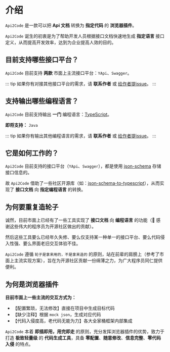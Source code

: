 # 介绍

`Api2Code` 是一款可以把 **Api 文档** 转换为 **指定代码** 的 **浏览器插件**。

`Api2Code` 诞生的初衷是为了帮助开发人员根据接口文档快速地生成 **指定语言** 接口定义，从而提高开发效率，达到为企业提高人效的目的。

## 目前支持哪些接口平台？

`Api2Code` 目前支持 **两款** 市面上主流接口平台：`YApi`、`Swagger`。

::: tip
如果你有对接其他接口平台的需求，请 **联系作者** 或 [给作者提issue](https://github.com/hannq/chrome-extension-api-to-code/issues/new)。
:::

## 支持输出哪些编程语言？

`Api2Code` 目前支持输出 **一门** 编程语言：[TypeScript](https://www.typescriptlang.org/)。

**即将支持：** `Java`

::: tip
如果你有输出其他编程语言的需求，请 **联系作者** 或 [给作者提issue](https://github.com/hannq/chrome-extension-api-to-code/issues/new)。
:::

## 它是如何工作的？

`Api2Code` 目前支持的接口平台（`YApi`、`Swagger`），都是使用 [json-schema](http://json-schema.org/) 存储接口信息的。

故 `Api2Code` 借助了一些社区开源库（如：[json-schema-to-typescript](https://www.npmjs.com/package/json-schema-to-typescript)），从而实现了 **接口文档** 向 **指定编程语言** 的转换。

## 为何要重复造轮子

诚然，目前市面上已经有了一些工具实现了 **接口文档** 向 **编程语言** 的功能（🙏 感谢这些伟大的程序员为开源社区做出的贡献）。

然后这些工具要么已经年久失修、要么仅支持某一种单一的接口平台、要么代码侵入性强、要么界面老旧交互体验不佳。

`Api2Code` 遵循 `轮子是拿来用的，不是拿来造的` 的原则，站在前辈的肩膀上（参考了市面上主流实现方案），旨在为开源社区贡献一份绵薄之力，为广大程序员同仁提供便利。

## 为何是浏览器插件

**目前市面上一些主流的交互方式为：**
+ 【配置繁琐，无法修改】直接在项目中生成目标代码
+ 【缺少注释】根据 `mock json`，生成对应代码
+ 【代码入侵度高，老代码无能为力】各大全家桶框架内部集成

`Api2Code` 本着 **即插即用，用完即走** 的原则，充分发挥浏览器插件的优势，致力于打造 **极致轻量级** 的 **代码生成工具**，具备 **零配置**、**随意修改**、**信息完整**、**零代码入侵** 的特点。
